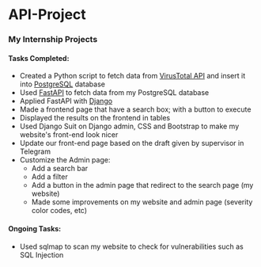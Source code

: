 # API-Project

### My Internship Projects

#### Tasks Completed:
- Created a Python script to fetch data from [VirusTotal API](https://developers.virustotal.com/v3.0/reference) and insert it into [PostgreSQL](https://www.postgresql.org/) database
- Used [FastAPI](https://fastapi.tiangolo.com/) to fetch data from my PostgreSQL database
- Applied FastAPI with [Django](https://www.djangoproject.com/)
- Made a frontend page that have a search box; with a button to execute
- Displayed the results on the frontend in tables
- Used Django Suit on Django admin, CSS and Bootstrap to make my website's front-end look nicer
- Update our front-end page based on the draft given by supervisor in Telegram
- Customize the Admin page:
  - Add a search bar
  - Add a filter
  - Add a button in the admin page that redirect to the search page (my website)
  - Made some improvements on my website and admin page (severity color codes, etc)

#### Ongoing Tasks:
- Used sqlmap to scan my website to check for vulnerabilities such as SQL Injection
